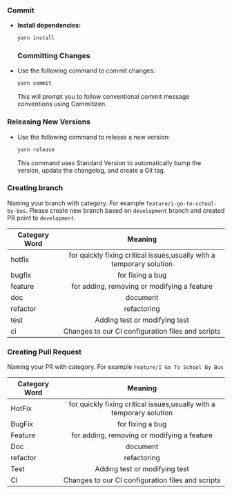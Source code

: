 ### Commit

- **Install dependencies:**

  ```bash
  yarn install
  ```

  ### Committing Changes

- Use the following command to commit changes:

  ```bash
  yarn commit
  ```

  This will prompt you to follow conventional commit message conventions using Commitizen.

### Releasing New Versions

- Use the following command to release a new version:

  ```bash
  yarn release
  ```

  This command uses Standard Version to automatically bump the version, update the changelog, and create a Git tag.

### Creating branch

Naming your branch with category. For example `feature/i-go-to-school-by-bus`. Please create new branch based on `development` branch and created PR point to `development`.

| Category Word |                               Meaning                                |
| ------------- | :------------------------------------------------------------------: |
| hotfix        | for quickly fixing critical issues,usually with a temporary solution |
| bugfix        |                           for fixing a bug                           |
| feature       |             for adding, removing or modifying a feature              |
| doc           |                               document                               |
| refactor      |                             refactoring                              |
| test          |                    Adding test or modifying test                     |
| ci            |          Changes to our CI configuration files and scripts           |

### Creating Pull Request

Naming your PR with category. For example `Feature/I Go To School By Bus`

| Category Word |                               Meaning                                |
| ------------- | :------------------------------------------------------------------: |
| HotFix        | for quickly fixing critical issues,usually with a temporary solution |
| BugFix        |                           for fixing a bug                           |
| Feature       |             for adding, removing or modifying a feature              |
| Doc           |                               document                               |
| refactor      |                             refactoring                              |
| Test          |                    Adding test or modifying test                     |
| CI            |          Changes to our CI configuration files and scripts           |
